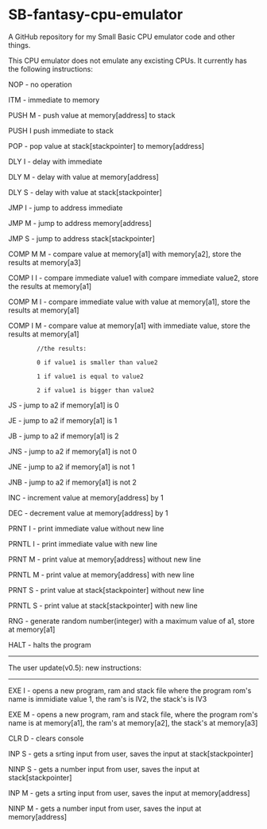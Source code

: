 # SB-fantasy-cpu-emulator
A GitHub repository for my Small Basic CPU emulator code and other things.

This CPU emulator does not emulate any excisting CPUs.
It currently has the following instructions:

NOP - no operation

ITM - immediate to memory

PUSH M - push value at memory[address] to stack

PUSH I push immediate to stack

POP - pop value at stack[stackpointer] to memory[address]

DLY I - delay with immediate

DLY M - delay with value at memory[address]

DLY S - delay with value at stack[stackpointer]

JMP I - jump to address immediate

JMP M - jump to address memory[address]

JMP S - jump to address stack[stackpointer]

COMP M M - compare value at memory[a1] with memory[a2], store the results at memory[a3]

COMP I I - compare immediate value1 with compare immediate value2, store the results at memory[a1]

COMP M I - compare immediate value with value at memory[a1], store the results at memory[a1]

COMP I M - compare value at memory[a1] with immediate value, store the results at memory[a1]

            //the results:
            
            0 if value1 is smaller than value2
            
            1 if value1 is equal to value2
            
            2 if value1 is bigger than value2
            
            
JS - jump to a2 if memory[a1] is 0

JE - jump to a2 if memory[a1] is 1

JB - jump to a2 if memory[a1] is 2

JNS - jump to a2 if memory[a1] is not 0

JNE - jump to a2 if memory[a1] is not 1

JNB - jump to a2 if memory[a1] is not 2

INC - increment value at memory[address] by 1

DEC - decrement value at memory[address] by 1

PRNT I - print immediate value without new line

PRNTL I - print immediate value with new line

PRNT M - print value at memory[address] without new line

PRNTL M - print value at memory[address] with new line

PRNT S - print value at stack[stackpointer] without new line

PRNTL S - print value at stack[stackpointer] with new line

RNG - generate random number(integer) with a maximum value of a1, store at memory[a1]

HALT - halts the program
_________________________
The user update(v0.5): new instructions:
__________________________

EXE I - opens a new program, ram and stack file where the program rom's name is immidiate value 1, the ram's is IV2, the stack's is IV3

EXE M - opens a new program, ram and stack file, where the program rom's name is at memory[a1], the ram's at memory[a2], the stack's at memory[a3]

CLR D - clears console

INP S - gets a srting input from user, saves the input at stack[stackpointer]

NINP S - gets a number input from user, saves the input at stack[stackpointer]

INP M - gets a srting input from user, saves the input at memory[address]

NINP M - gets a number input from user, saves the input at memory[address]

